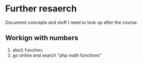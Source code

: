 # Further resaerch
Document concepts and stuff I need to look up after the course.

## Workign with numbers
1. abs() function;
1. go online and search "php math functions"